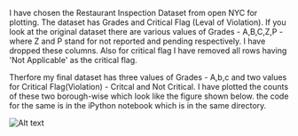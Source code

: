 I have chosen the Restaurant Inspection Dataset from open NYC for plotting. The dataset has Grades and Critical Flag (Leval of Violation).
If you look at the original dataset there are various values of Grades - A,B,C,Z,P - where Z and P stand for not reported and pending respectively. I have dropped these columns. Also for critical flag I have removed all rows having 'Not Applicable' as the critical flag.

Therfore my final dataset has three values of Grades - A,b,c and two values for Critical Flag(Violation) - Critcal and Not Critical.
I have plotted the counts of these two borough-wise which look like the figure shown below. the code for the same is in the iPython notebook which is in the same directory.

![Alt text](http://full/path/to/img.jpg "Optional title")
